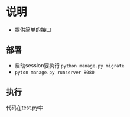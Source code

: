 # 说明
- 提供简单的接口

## 部署
- 启动session要执行 ```python manage.py migrate ```
- ```pyton manage.py runserver 8080```

## 执行
代码在test.py中